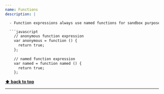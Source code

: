 ```yaml
---
name: Functions
description: |

  - Function expressions always use named functions for sandbox purposes.

  ```javascript
    // anonymous function expression
    var anonymous = function () {
      return true;
    };
    
    // named function expression
    var named = function named () {
      return true;
    };
  ```

  **[⬆ back to top](#table-of-contents)**

---
```

